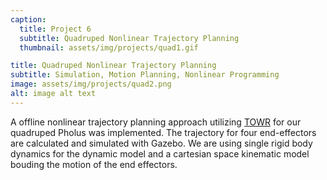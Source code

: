 ```yaml
---
caption:
  title: Project 6
  subtitle: Quadruped Nonlinear Trajectory Planning
  thumbnail: assets/img/projects/quad1.gif

title: Quadruped Nonlinear Trajectory Planning
subtitle: Simulation, Motion Planning, Nonlinear Programming
image: assets/img/projects/quad2.png
alt: image alt text
---
```

A offline nonlinear trajectory planning approach utilizing [TOWR](https://github.com/ethz-adrl/towr) for our quadruped Pholus was implemented. The trajectory for four end-effectors are calculated and simulated with Gazebo. We are using single rigid body dynamics for the dynamic model and a cartesian space kinematic model bouding the motion of the end effectors. 

<!-- {:.list-inline}
- Date: January 2017
- Client: Explore
- Category: Graphic Design -->